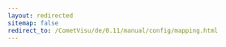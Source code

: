```yaml
---
layout: redirected
sitemap: false
redirect_to: /CometVisu/de/0.11/manual/config/mapping.html
---
```


